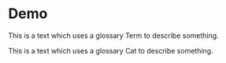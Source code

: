 # Demo

This is a text which uses a glossary Term to describe something.


This is a text which uses a glossary Cat to describe something.
